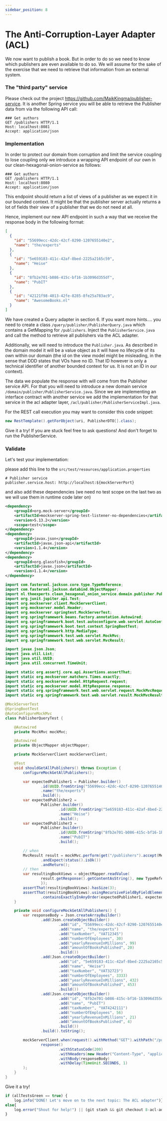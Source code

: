 ```yaml
---
sidebar_position: 8
---
```


# The Anti-Corruption-Layer Adapter (ACL)

We now want to publish a book. But in order to do so we need to know which publishers are even available to do so.
We will assume for the sake of the exercise that we need to retrieve that information from an external system.

### The "third party" service
Please check out the project https://github.com/MaikKingma/publisher-service.
It is another Spring service you will be able to retrieve the Publisher data from via the following API call:

```http request
### Get authors
GET /publishers HTTP/1.1
Host: localhost:8081
Accept: application/json
```
### Implementation
In order to protect our domain from corruption and limit the service coupling to lose coupling only we introduce a 
wrapping API endpoint of our own in our clean-hexagonal-onion-service as follows:

```http request
### Get authors
GET /publishers HTTP/1.1
Host: localhost:8080
Accept: application/json
```

This endpoint should return a list of views of a publisher as we expect it in our bounded context. It might be that 
the publisher server actually returns a lot of fields their view of a publisher that we do not need at all.

Hence, implement our new API endpoint in such a way that we receive the response body in the following format:

```json
[
  {
    "id": "55699ecc-42dc-42cf-8290-1207655140e2",
    "name": "the/experts"
  },
  {
    "id": "5e659183-411c-42af-8bed-2225a2165c59",
    "name": "Heise"
  },
  {
    "id": "8fb2e701-b086-415c-bf16-1b3096d355df",
    "name": "PubIT"
  },
  {
    "id": "42121f98-4013-42fe-8285-8fe25a783ac9",
    "name": "AwesomeBooks.nl"
  }
]
```
We have created a Query adapter in section 6. If you want more hints.... you need to create a class 
``/query/publisher/PublisherQuery.java`` which contains a GetMapping for ``/publishers``. Inject the 
``PublisherService.java`` and call the method to retrieve all publishers via the ACL adapter.

Additionally, we will need to introduce the ``Publisher.java``. As described in the domain model it will be a 
value object as it will have no lifecycle of its own within our domain (the id on the view model might be misleading,
in the sense that DDD states that VOs have no ID. That ID however is only a technical identifier of another bounded 
context for us. It is not an ID in our context).

The data we populate the response with will come from the Publisher service API.
For that you will need to introduce a new domain service ``/domain/publisher/PublisherService.java``.
Since we are implementing an interface contract with another service we add the implementation for that service in 
the acl adapter layer, ``/acl/publisher/PublisherServiceImpl.java``.

For the REST call execution you may want to consider this code snippet:
```java
new RestTemplate().getForObject(uri, PublisherDTO[].class);
```

Give it a try! If you are stuck feel free to ask questions! And don't forget to run the PublisherService.

### Validate

Let's test your implementation:

please add this line to the ``src/test/resources/application.properties``

```properties
# Publisher service
publisher.service.host: http://localhost:${mockServerPort}
```
and also add these dependencies (we need no test scope on the last two as we will use them in runtime code later on)

```xml
<dependency>
    <groupId>org.mock-server</groupId>
    <artifactId>mockserver-spring-test-listener-no-dependencies</artifactId>
    <version>5.13.2</version>
    <scope>test</scope>
</dependency>
<dependency>
    <groupId>javax.json</groupId>
    <artifactId>javax.json-api</artifactId>
    <version>1.1.4</version>
</dependency>
<dependency>
    <groupId>org.glassfish</groupId>
    <artifactId>javax.json</artifactId>
    <version>1.1.4</version>
</dependency>
```

```java
import com.fasterxml.jackson.core.type.TypeReference;
import com.fasterxml.jackson.databind.ObjectMapper;
import nl.theexperts.clean_hexagonal_onion_service.domain.publisher.Publisher;
import org.junit.jupiter.api.Test;
import org.mockserver.client.MockServerClient;
import org.mockserver.model.Header;
import org.mockserver.springtest.MockServerTest;
import org.springframework.beans.factory.annotation.Autowired;
import org.springframework.boot.test.autoconfigure.web.servlet.AutoConfigureMockMvc;
import org.springframework.boot.test.context.SpringBootTest;
import org.springframework.http.MediaType;
import org.springframework.test.web.servlet.MockMvc;
import org.springframework.test.web.servlet.MvcResult;

import javax.json.Json;
import java.util.List;
import java.util.UUID;
import java.util.concurrent.TimeUnit;

import static org.assertj.core.api.Assertions.assertThat;
import static org.mockserver.matchers.Times.exactly;
import static org.mockserver.model.HttpRequest.request;
import static org.mockserver.model.HttpResponse.response;
import static org.springframework.test.web.servlet.request.MockMvcRequestBuilders.get;
import static org.springframework.test.web.servlet.result.MockMvcResultMatchers.status;

@MockServerTest
@SpringBootTest
@AutoConfigureMockMvc
class PublisherQueryTest {

    @Autowired
    private MockMvc mockMvc;

    @Autowired
    private ObjectMapper objectMapper;

    private MockServerClient mockServerClient;

    @Test
    void shouldGetAllPublishers() throws Exception {
        configureMockGetAllPublishers();

        var expectedPublisher1 = Publisher.builder()
                .id(UUID.fromString("55699ecc-42dc-42cf-8290-1207655140e2"))
                .name("the/experts")
                .build();
        var expectedPublisher2 =
                Publisher.builder()
                        .id(UUID.fromString("5e659183-411c-42af-8bed-2225a2165c59"))
                        .name("Heise")
                        .build();
        var expectedPublisher3 =
                Publisher.builder()
                        .id(UUID.fromString("8fb2e701-b086-415c-bf16-1b3096d355df"))
                        .name("PubIT")
                        .build();

        // when
        MvcResult result = mockMvc.perform(get("/publishers").accept(MediaType.APPLICATION_JSON))
                .andExpect(status().isOk())
                .andReturn();
        // then
        var resultingBookViews = objectMapper.readValue(
                result.getResponse().getContentAsString(), new TypeReference<List<Publisher>>() {
                });
        assertThat(resultingBookViews).hasSize(3);
        assertThat(resultingBookViews).usingRecursiveFieldByFieldElementComparator()
                .containsExactlyInAnyOrder(expectedPublisher1, expectedPublisher2, expectedPublisher3);
    }

    private void configureMockGetAllPublishers() {
        var responseBody = Json.createArrayBuilder()
                .add(Json.createObjectBuilder()
                        .add("id", "55699ecc-42dc-42cf-8290-1207655140e2")
                        .add("name", "the/experts")
                        .add("taxNumber", "VAT12345")
                        .add("numberOfEmployees", 30)
                        .add("yearlyRevenueInMillions", 99)
                        .add("amountOfBooksPublished", 20)
                        .build())
                .add(Json.createObjectBuilder()
                        .add("id", "5e659183-411c-42af-8bed-2225a2165c59")
                        .add("name", "Heise")
                        .add("taxNumber", "VAT32723")
                        .add("numberOfEmployees", 3333)
                        .add("yearlyRevenueInMillions", 432)
                        .add("amountOfBooksPublished", 453)
                        .build())
                .add(Json.createObjectBuilder()
                        .add("id", "8fb2e701-b086-415c-bf16-1b3096d355df")
                        .add("name", "PubIT")
                        .add("taxNumber", "VAT4242111")
                        .add("numberOfEmployees", 56)
                        .add("yearlyRevenueInMillions", 21)
                        .add("amountOfBooksPublished", 4)
                        .build())
                .build().toString();

        mockServerClient.when(request().withMethod("GET").withPath("/publishers"), exactly(1)).respond(
                response()
                        .withStatusCode(200)
                        .withHeaders(new Header("Content-Type", "application/json; charset=utf-8"))
                        .withBody(responseBody)
                        .withDelay(TimeUnit.SECONDS, 1)
        );
    }
}
```

Give it a try!

```javascript
if (allTestsGreen == true) {
    log.info("DONE! Let's move on to the next topic: The ACL adapter")}
else{
    log.error("Shout for help!") || (git stash && git checkout 8-acl-adapter-done)
}
```
